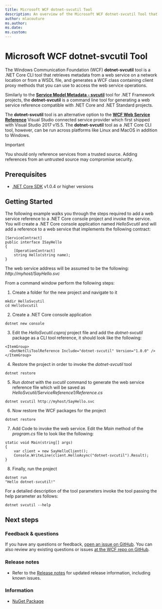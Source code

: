 ```yaml
---
title: Microsoft WCF dotnet-svcutil Tool
description: An overview of the Microsoft WCF dotnet-svcutil Tool that adds functionality for .NET Core and ASP.NET Core projects, similar to the WCF svcutil tool for .NET Framework projects.
author: mlacouture
ms.author: 
ms.date: 
ms.custom: 
---
```

# Microsoft WCF dotnet-svcutil Tool

The Windows Communication Foundation (WCF) **dotnet-svcutil** tool is a .NET Core CLI tool that retrieves metadata from a web service on a network location or from a WSDL file, and generates a WCF class containing client proxy methods that you can use to access the web service operations.

Similarly to the [**Service Model Metadata - svcutil**](dotnet/framework/wcf/servicemodel-metadata-utility-tool-svcutil-exe) tool for .NET Framework projects, the **dotnet-svcutil** is a command line tool for generating a web service reference compatible with .NET Core and .NET Standard projects.

The **dotnet-svcutil** tool is an alternative option to the [**WCF Web Service Reference**](/dotnet/core/additional-tools/wcf-web-service-reference-guide) Visual Studio connected service provider which first shipped with Visual Studio 2017 v15.5. The **dotnet-svcutil** tool as a .NET Core CLI tool, however, can be run across platforms like Linux and MacOS in addition to Windows.

> [!IMPORTANT]
> You should only reference services from a trusted source. Adding references from an untrusted source may compromise security. 

## Prerequisites

* [.NET Core SDK](https://www.microsoft.com/net/download/windows) v1.0.4 or higher versions

## Getting Started

The following example walks you through the steps required to add a web service reference to a .NET Core console project and invoke the service.  You will create a .NET Core console application named _HelloSvcutil_ and will add a reference to a web service that implements the following contract:

```
[ServiceContract]
public interface ISayHello
{
    [OperationContract]
    string Hello(string name);
}
```
The web service address will be assumed to be the following: _http://myhost/SayHello.svc_

From a command window perform the following steps:

1. Create a folder for the new project and navigate to it
```
mkdir HelloSvcutil
cd HelloSvcutil
```

2. Create a .NET Core console application
```
dotnet new console
```

3. Edit the _HelloSvcutil.csproj_ project file and add the _dotnet-svcutil_ package as a CLI tool reference, it should look like the following:
```
<ItemGroup>
  <DotNetCliToolReference Include="dotnet-svcutil" Version="1.0.0" />
</ItemGroup>
```

4. Restore the project in order to invoke the _dotnet-svcutil_ tool
```
dotnet restore
```

5. Run _dotnet_ with the _svcutil_ command to generate the web service reference file which will be saved as _HelloSvcutil/ServiceReference1/Reference.cs_
```
dotnet svcutil http://myhost/SayHello.svc
```

6. Now restore the WCF packages for the project
```
dotnet restore
```

7. Add Code to invoke the web service. Edit the _Main_ method of the _program.cs_ file to look like the following:
```
static void Main(string[] args)
{
    var client = new SayHelloClient();
    Console.WriteLine(client.HelloAsync("dotnet-svcutil").Result);
}
```

8. Finally, run the project
```
dotnet run
"Hello dotnet-svcutil!"
```

For a detailed description of the tool parameters invoke the tool passing the help parameter as follows:
```
dotnet svcutil --help
```

## Next steps

### Feedback & questions
If you have any questions or feedback, [open an issue on GitHub](https://github.com/dotnet/wcf/issues/new). You can also review any existing questions or issues [at the WCF repo on GitHub](https://github.com/dotnet/wcf/issues?utf8=%E2%9C%93&q=is:issue%20label:tooling).

### Release notes
* Refer to the [Release notes](https://github.com/dotnet/wcf/blob/master/release-notes/dotnet-svcutil-notes.md) for updated release information, including known issues. 

### Information
* [NuGet Package](https://nuget.org/packages/dotnet-svcutil)
